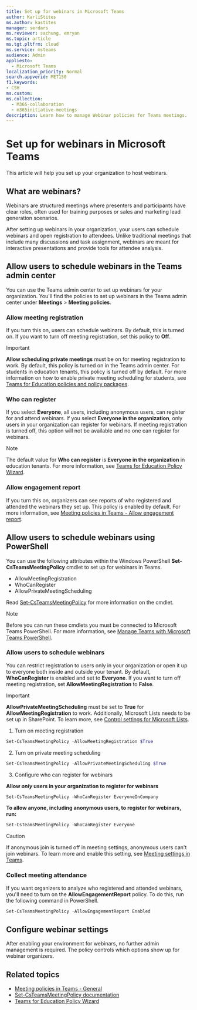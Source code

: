 ```yaml
---
title: Set up for webinars in Microsoft Teams 
author: KarliStites
ms.author: kastites
manager: serdars
ms.reviewer: sachung, emryan
ms.topic: article
ms.tgt.pltfrm: cloud
ms.service: msteams
audience: Admin
appliesto: 
  - Microsoft Teams
localization_priority: Normal
search.appverid: MET150
f1.keywords:
- CSH
ms.custom: 
ms.collection: 
  - M365-collaboration
  - m365initiative-meetings
description: Learn how to manage Webinar policies for Teams meetings.
---
```


# Set up for webinars in Microsoft Teams

This article will help you set up your organization to host webinars.

## What are webinars?

Webinars are structured meetings where presenters and participants have clear roles, often used for training purposes or sales and marketing lead generation scenarios.

After setting up webinars in your organization, your users can schedule webinars and open registration to attendees. Unlike traditional meetings that include many discussions and task assignment, webinars are meant for interactive presentations and provide tools for attendee analysis.

## Allow users to schedule webinars in the Teams admin center

You can use the Teams admin center to set up webinars for your organization. You'll find the policies to set up webinars in the Teams admin center under **Meetings** > **Meeting policies**.

### Allow meeting registration

If you turn this on, users can schedule webinars. By default, this is turned on. If you want to turn off meeting registration, set this policy to **Off**.

> [!IMPORTANT]
> **Allow scheduling private meetings** must be on for meeting registration to work. By default, this policy is turned on in the Teams admin center. For students in education tenants, this policy is turned off by default. For more information on how to enable private meeting scheduling for students, see [Teams for Education policies and policy packages](/policy-packages-edu).

### Who can register

If you select **Everyone**, all users, including anonymous users, can register for and attend webinars. If you select **Everyone in the organization**, only users in your organization can register for webinars. If meeting registration is turned off, this option will not be available and no one can register for webinars.

> [!NOTE]
> The default value for **Who can register** is **Everyone in the organization** in education tenants. For more information, see [Teams for Education Policy Wizard](/easy-policy-setup-edu).

### Allow engagement report

If you turn this on, organizers can see reports of who registered and attended the webinars they set up. This policy is enabled by default. For more information, see [Meeting policies in Teams - Allow engagement report](meeting-policies-in-teams-general.md#allow-engagement-report).

## Allow users to schedule webinars using PowerShell

You can use the following attributes within the Windows PowerShell **Set-CsTeamsMeetingPolicy** cmdlet to set up for webinars in Teams.

- AllowMeetingRegistration
- WhoCanRegister
- AllowPrivateMeetingScheduling

Read [Set-CsTeamsMeetingPolicy](/powershell/module/skype/set-csteamsmeetingpolicy) for more information on the cmdlet.

> [!NOTE]
> Before you can run these cmdlets you must be connected to Microsoft Teams PowerShell. For more information, see [Manage Teams with Microsoft Teams PowerShell](/microsoftteams/teams-powershell-managing-teams).

### Allow users to schedule webinars

You can restrict registration to users only in your organization or open it up to everyone both inside and outside your tenant. By default, **WhoCanRegister** is enabled and set to **Everyone**. If you want to turn off meeting registration, set **AllowMeetingRegistration** to **False**.

> [!IMPORTANT]
> **AllowPrivateMeetingScheduling** must be set to **True** for **AllowMeetingRegistration** to work. Additionally, Microsoft Lists needs to be set up in SharePoint. To learn more, see [Control settings for Microsoft Lists](/sharepoint/control-lists).

1. Turn on meeting registration

```powershell
Set-CsTeamsMeetingPolicy -AllowMeetingRegistration $True
```

2. Turn on private meeting scheduling

```powershell
Set-CsTeamsMeetingPolicy -AllowPrivateMeetingScheduling $True
```

3. Configure who can register for webinars

**Allow *only* users in your organization to register for webinars**

```powershell
Set-CsTeamsMeetingPolicy -WhoCanRegister EveryoneInCompany
```

**To allow anyone, including anonymous users, to register for webinars, run:**

```powershell
Set-CsTeamsMeetingPolicy -WhoCanRegister Everyone
```

> [!CAUTION]
> If anonymous join is turned off in meeting settings, anonymous users can't join webinars. To learn more and enable this setting, see [Meeting settings in Teams](meeting-settings-in-teams.md).

### Collect meeting attendance

If you want organizers to analyze who registered and attended webinars, you'll need to turn on the **AllowEngagementReport** policy. To do this, run the following command in PowerShell.

```powershell
Set-CsTeamsMeetingPolicy -AllowEngagementReport Enabled
```

## Configure webinar settings

After enabling your environment for webinars, no further admin management is required. The policy controls which options show up for webinar organizers.

## Related topics

- [Meeting policies in Teams - General](meeting-policies-in-teams-general.md)
- [Set-CsTeamsMeetingPolicy documentation](/powershell/module/skype/set-csteamsmeetingpolicy)
- [Teams for Education Policy Wizard](/easy-policy-setup-edu)
